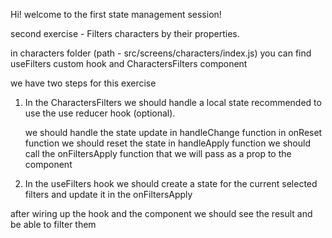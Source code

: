 Hi! welcome to the first state management session!

second exercise - Filters characters by their properties.

in characters folder (path - src/screens/characters/index.js)
you can find useFilters custom hook and CharactersFilters component

we have two steps for this exercise

1. In the CharactersFilters we should handle a local state
   recommended to use the use reducer hook (optional).

   we should handle the state update in handleChange function
   in onReset function we should reset the state
   in handleApply function we should call the onFiltersApply function
   that we will pass as a prop to the component

2. In the useFilters hook we should create a state for the current selected filters
   and update it in the onFiltersApply

after wiring up the hook and the component we should see the result and
be able to filter them
